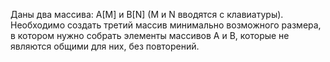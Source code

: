 Даны два массива: А[M] и B[N] (M и N вводятся с клавиатуры). Необходимо создать третий
массив минимально возможного размера, в котором нужно собрать элементы массивов A и B,
которые не являются общими для них, без повторений.
